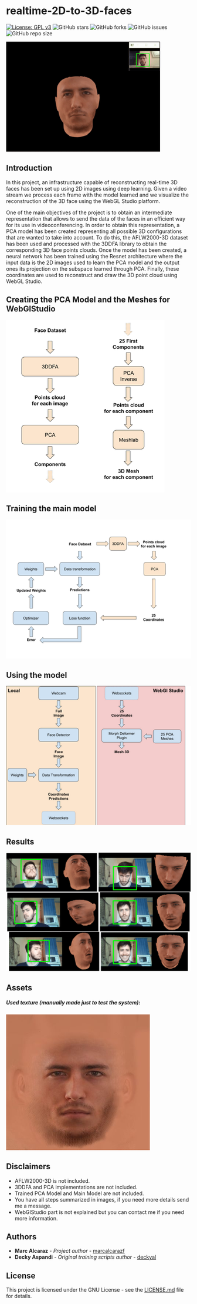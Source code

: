# realtime-2D-to-3D-faces
[![License: GPL v3](https://img.shields.io/badge/License-GPLv3-blue.svg)](https://www.gnu.org/licenses/gpl-3.0)
![GitHub stars](https://img.shields.io/github/stars/marcalcarazf/realtime-2D-to-3D-faces.svg?style=flat)
![GitHub forks](https://img.shields.io/github/forks/marcalcarazf/realtime-2D-to-3D-faces.svg?style=flat)
![GitHub issues](https://img.shields.io/github/issues/marcalcarazf/realtime-2D-to-3D-faces.svg)
![GitHub repo size](https://img.shields.io/github/repo-size/marcalcarazf/realtime-2D-to-3D-faces.svg)  
  
![Avatar_Moving](./Readme_Images/Avatar_Moving.gif)


## Introduction
In this project, an infrastructure capable of reconstructing real-time 3D
faces has been set up using 2D images using deep learning.
Given a video stream we process each  frame  with  the  model  learned  and
we  visualize  the  reconstruction  of  the 3D face using the WebGL Studio 
platform.  

One of the main objectives of the project is to obtain an intermediate 
representation that allows to send the data of the faces in an efficient way
for its use in videoconferencing. In order to obtain this representation, a PCA model has been created 
representing all possible 3D configurations that are wanted to take into 
account. To do this, the AFLW2000-3D dataset has been used and processed with the 
3DDFA library to obtain the corresponding 3D face points clouds. 
Once the model has been created, a neural network has been trained using the
Resnet architecture where the input data is the 2D images used to learn the
PCA model and the output ones its projection on the subspace learned through 
PCA. 
Finally, these coordinates are used to reconstruct and draw the 3D point 
cloud using WebGL Studio.

## Creating the PCA Model and the Meshes for WebGlStudio
![3D_Meshes_Generation](./Readme_Images/3D_Meshes_Generation_Cut_Small.png)

## Training the main model
![Train_Model](./Readme_Images/Train_Model_Small.png)

## Using the model
![Use_Model](./Readme_Images/Use_Model_Small.png)

## Results
![Avatar](./Readme_Images/Avatar_Small.png)  

## Assets
##### Used texture (manually made just to test the system):
![Texture](./Readme_Images/Texture_Small.jpg)

## Disclaimers
* AFLW2000-3D is not included.
* 3DDFA and PCA implementations are not included.
* Trained PCA Model and Main Model are not included.
* You have all steps summarized in images, if you need more details send me a message. 
* WebGlStudio part is not explained but you can contact me if you need more information.

## Authors
* **Marc Alcaraz** - *Project author* - [marcalcarazf](https://github.com/marcalcarazf/)
* **Decky Aspandi** - *Original training scripts author* - [deckyal](https://github.com/deckyal/)

## License
This project is licensed under the GNU License - see the [LICENSE.md](LICENSE.md) file for details.
